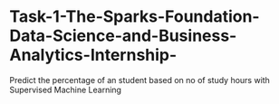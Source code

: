 # Task-1-The-Sparks-Foundation-Data-Science-and-Business-Analytics-Internship-
Predict the percentage of an student based on no of study hours with Supervised Machine Learning
